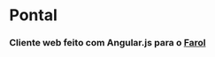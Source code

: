# Pontal
### Cliente web feito com Angular.js para o [Farol](https://github.com/PETComputacaoUFPR/Farol)
